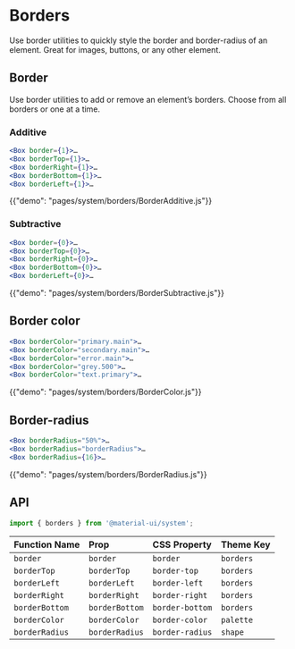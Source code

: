 # Borders

<p class="description">Use border utilities to quickly style the border and border-radius of an element. Great for images, buttons, or any other element.</p>

## Border

Use border utilities to add or remove an element’s borders. Choose from all borders or one at a time.

### Additive

```jsx
<Box border={1}>…
<Box borderTop={1}>…
<Box borderRight={1}>…
<Box borderBottom={1}>…
<Box borderLeft={1}>…
```

{{"demo": "pages/system/borders/BorderAdditive.js"}}

### Subtractive

```jsx
<Box border={0}>…
<Box borderTop={0}>…
<Box borderRight={0}>…
<Box borderBottom={0}>…
<Box borderLeft={0}>…
```

{{"demo": "pages/system/borders/BorderSubtractive.js"}}

## Border color

```jsx
<Box borderColor="primary.main">…
<Box borderColor="secondary.main">…
<Box borderColor="error.main">…
<Box borderColor="grey.500">…
<Box borderColor="text.primary">…
```

{{"demo": "pages/system/borders/BorderColor.js"}}

## Border-radius

```jsx
<Box borderRadius="50%">…
<Box borderRadius="borderRadius">…
<Box borderRadius={16}>…
```

{{"demo": "pages/system/borders/BorderRadius.js"}}

## API

```js
import { borders } from '@material-ui/system';
```

| Function Name | Prop | CSS Property | Theme Key |
|:--------------|:-----|:-------------|:----------|
| `border` | `border` | `border` | `borders` |
| `borderTop` | `borderTop` | `border-top` | `borders` |
| `borderLeft` | `borderLeft` | `border-left` | `borders` |
| `borderRight` | `borderRight` | `border-right` | `borders` |
| `borderBottom` | `borderBottom` | `border-bottom` | `borders` |
| `borderColor` | `borderColor` | `border-color` | `palette` |
| `borderRadius` | `borderRadius` | `border-radius` | `shape` |
